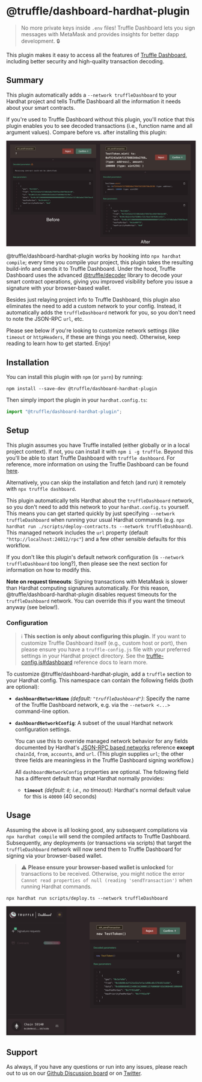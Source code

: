 # @truffle/dashboard-hardhat-plugin

> No more private keys inside `.env` files! Truffle Dashboard lets you sign
> messages with MetaMask and provides insights for better dapp development.
> :lock:

This plugin makes it easy to access all the features of
[Truffle Dashboard](https://trufflesuite.com/docs/truffle/how-to/use-the-truffle-dashboard/),
including better security and high-quality transaction decoding.

## Summary

This plugin automatically adds a `--network truffleDashboard` to your Hardhat
project and tells Truffle Dashboard all the information it needs about your
smart contracts.

If you're used to Truffle Dashboard without this plugin, you'll notice that this
plugin enables you to see decoded transactions (i.e., function name and all
argument values). Compare before vs. after installing this plugin:

![Before and after using the Truffle Dashboard Hardhat plugin](./assets/truffle-dashboard-before-after.jpg)

@truffle/dashboard-hardhat-plugin works by hooking into `npx hardhat compile`;
every time you compile your project, this plugin takes the resulting build-info
and sends it to Truffle Dashboard. Under the hood, Truffle Dashboard uses the
advanced
[@truffle/decoder](https://trufflesuite.com/docs/truffle/codec/modules/_truffle_decoder.html)
library to decode your smart contract operations, giving you improved visibility
before you issue a signature with your browser-based wallet.

Besides just relaying project info to Truffle Dashboard, this plugin also
eliminates the need to add a custom network to your config. Instead, it
automatically adds the `truffleDashboard` network for you, so you don't need to
note the JSON-RPC `url`, etc.

Please see below if you're looking to customize network settings (like `timeout`
or `httpHeaders`, if these are things you need). Otherwise, keep reading to
learn how to get started. Enjoy!

## Installation

You can install this plugin with `npm` (or `yarn`) by running:

```console
npm install --save-dev @truffle/dashboard-hardhat-plugin
```

Then simply import the plugin in your `hardhat.config.ts`:

```typescript
import "@truffle/dashboard-hardhat-plugin";
```

## Setup

This plugin assumes you have Truffle installed (either globally or in a local
project context). If not, you can install it with `npm i -g truffle`. Beyond
this you'll be able to start Truffle Dashboard with `truffle dashboard`. For
reference, more information on using the Truffle Dashboard can be found
[here](https://trufflesuite.com/docs/truffle/how-to/use-the-truffle-dashboard/).

Alternatively, you can skip the installation and fetch (and run) it remotely
with `npx truffle dashboard`.

This plugin automatically tells Hardhat about the `truffleDashboard` network, so
you don't need to add this network to your `hardhat.config.ts` yourself. This
means you can get started quickly by just specifying
`--network truffleDashboard` when running your usual Hardhat commands (e.g.
`npx hardhat run ./scripts/deploy-contracts.ts --network truffleDashboard`).
This managed network includes the `url` property (default
`"http://localhost:24012/rpc"`) and a few other sensible defaults for this
workflow.

If you don't like this plugin's default network configuration (is
`--network truffleDashboard` too long?), then please see the next section for
information on how to modify this.

**Note on request timeouts**: Signing transactions with MetaMask is slower than
Hardhat computing signatures automatically. For this reason,
@truffle/dashboard-hardhat-plugin disables request timeouts for the
`truffleDashboard` network. You can override this if you want the timeout anyway
(see below!).

### Configuration

> ℹ️ **This section is only about configuring this plugin.** If you want to
> customize Truffle Dashboard itself (e.g., custom host or port), then please
> ensure you have a `truffle-config.js` file with your preferred settings in
> your Hardhat project directory. See the
> [truffle-config.js#dashboard](https://trufflesuite.com/docs/truffle/reference/configuration/#dashboard)
> reference docs to learn more.

To customize @truffle/dashboard-hardhat-plugin, add a `truffle` section to your
Hardhat config. This namespace can contain the following fields (both are
optional):

- **`dashboardNetworkName`** _(default: `"truffleDashboard"`)_: Specify the name
  of the Truffle Dashboard network, e.g. via the `--network <...>` command-line
  option.

- **`dashboardNetworkConfig`**: A subset of the usual Hardhat network
  configuration settings.

  You can use this to override managed network behavior for any fields
  documented by Hardhat's
  [JSON-RPC based networks](https://hardhat.org/hardhat-runner/docs/config#json-rpc-based-networks)
  reference **except** `chainId`, `from`, `accounts`, and `url`. (This plugin
  supplies `url`; the other three fields are meaningless in the Truffle
  Dashboard signing workflow.)

  All `dashboardNetworkConfig` properties are optional. The following field has
  a different default than what Hardhat normally provides:

  - **`timeout`** _(default: `0`; i.e., no timeout)_: Hardhat's normal default
    value for this is `40000` (40 seconds)

## Usage

Assuming the above is all looking good, any subsequent compilations via
`npx hardhat compile` will send the compiled artifacts to Truffle Dashboard.
Subsequently, any deployments (or transactions via scripts) that target the
`truffleDashboard` network will now send them to Truffle Dashboard for signing
via your browser-based wallet.

> :warning: **Please ensure your browser-based wallet is unlocked** for
> transactions to be received. Otherwise, you might notice the error
> `Cannot read properties of null (reading 'sendTransaction')` when running
> Hardhat commands.

```console
npx hardhat run scripts/deploy.ts --network truffleDashboard
```

![Truffle Dashboard](./assets/truffle-dashboard-screenshot.jpg)

## Support

As always, if you have any questions or run into any issues, please reach out to
us on our
[Github Discussion board](https://github.com/orgs/trufflesuite/discussions) or
on [Twitter](https://twitter.com/trufflesuite).
